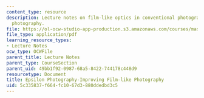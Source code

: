 ```yaml
---
content_type: resource
description: Lecture notes on film-like optics in conventional photography and epsilon
  photography.
file: https://ol-ocw-studio-app-production.s3.amazonaws.com/courses/mas-531-computational-camera-and-photography-fall-2009/5c335837f664fc1067d3880ddedbd3c5_MITMAS_531F09_lec03_notes.pdf
file_type: application/pdf
learning_resource_types:
- Lecture Notes
ocw_type: OCWFile
parent_title: Lecture Notes
parent_type: CourseSection
parent_uid: 49bb1f92-0987-68a5-8422-744178c448d9
resourcetype: Document
title: Epsilon Photography-Improving Film-like Photography
uid: 5c335837-f664-fc10-67d3-880ddedbd3c5
---
```

